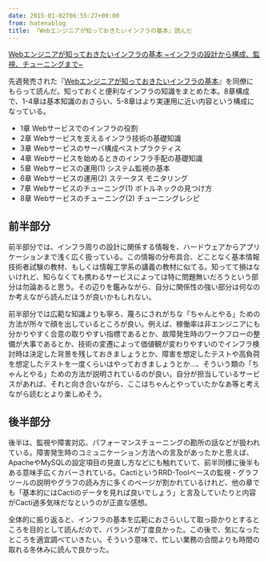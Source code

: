```yaml
---
date: 2015-01-02T06:55:27+09:00
from: hatenablog
title: 『Webエンジニアが知っておきたいインフラの基本』読んだ
---
```

[Webエンジニアが知っておきたいインフラの基本 ~インフラの設計から構成、監視、チューニングまで~](https://www.amazon.co.jp/dp/4839953554)

先週発売された『[Webエンジニアが知っておきたいインフラの基本](https://www.amazon.co.jp/dp/4839953554/r7kamura07-22)』を同僚にもらって読んだ。知っておくと便利なインフラの知識をまとめた本。8章構成で、1-4章は基本知識のおさらい、5-8章はより実運用に近い内容という構成になっている。

- 1章 Webサービスでのインフラの役割
- 2章 Webサービスを支えるインフラ技術の基礎知識
- 3章 Webサービスのサーバ構成ベストプラクティス
- 4章 Webサービスを始めるときのインフラ手配の基礎知識
- 5章 Webサービスの運用(1) システム監視の基本
- 6章 Webサービスの運用(2) ステータス モニタリング
- 7章 Webサービスのチューニング(1) ボトルネックの見つけ方
- 8章 Webサービスのチューニング(2) チューニングレシピ

## 前半部分

前半部分では、インフラ周りの設計に関係する情報を、ハードウェアからアプリケーションまで浅く広く扱っている。この情報の分布具合、どことなく基本情報技術者試験の教材、もしくは情報工学系の講義の教材に似てる。知ってて損はないけれど、知らなくても携わるサービスによっては特に問題無いだろうという部分は勿論あると思う。その辺りを鑑みながら、自分に関係性の強い部分は何なのか考えながら読んだほうが良いかもしれない。

前半部分では広範な知識よりも寧ろ、蔑ろにされがちな「ちゃんとやる」ための方法が所々で顔を出しているところが良い。例えば、稼働率は非エンジニアにも分かりやすく合意の取りやすい指標であるとか、故障発生時のワークフローの整備が大事であるとか、技術の変遷によって価値観が変わりやすいのでインフラ検討時は決定した背景を残しておきましょうとか、障害を想定したテストや高負荷を想定したテストを一度くらいはやっておきましょうとか…、そういう類の「ちゃんとやる」ための方法が説明されているのが良い。自分が担当しているサービスがあれば、それと向き合いながら、ここはちゃんとやっていたかなあ等と考えながら読むとより楽しめそう。

## 後半部分

後半は、監視や障害対応、パフォーマンスチューニングの勘所の話などが扱われている。障害発生時のコミュニケーション方法への言及があったかと思えば、ApacheやMySQLの設定項目の見直し方などにも触れていて、前半同様に後半もある意味手広くカバーされている。CactiというRRD-Toolベースの監視・グラフツールの説明やグラフの読み方に多くのページが割かれているけれど、他の章でも「基本的にはCactiのデータを見れば良いでしょう」と言及していたりと内容がCacti過多気味だなというのが正直な感想。

全体的に振り返ると、インフラの基本を広範におさらいして取っ掛かりとするところを目的として読んだので、バランスが丁度良かった。この後で、気になったところを適宜調べていきたい。そういう意味で、忙しい業務の合間よりも時間の取れる冬休みに読んで良かった。

